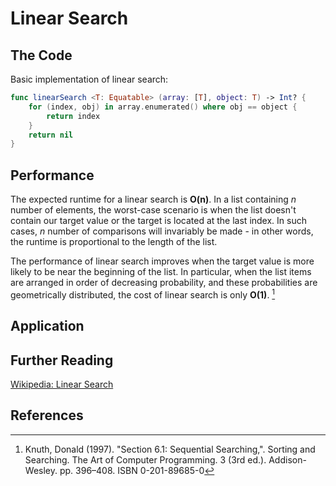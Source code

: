 # Linear Search

## The Code

Basic implementation of linear search:
```Swift
func linearSearch <T: Equatable> (array: [T], object: T) -> Int? {
    for (index, obj) in array.enumerated() where obj == object {
        return index
    }
    return nil
}
```

## Performance
The expected runtime for a linear search is **O(n)**. In a list containing *n* number of elements, the worst-case scenario is when the list doesn't contain our target value or the target is located at the last index. In such cases, *n* number of comparisons will invariably be made - in other words, the runtime is proportional to the length of the list. 

The performance of linear search improves when the target value is more likely to be near the beginning of the list. In particular, when the list items are arranged in order of decreasing probability, and these probabilities are geometrically distributed, the cost of linear search is only **O(1)**. [^1]


## Application


## Further Reading
[Wikipedia: Linear Search](https://en.wikipedia.org/wiki/Linear_search)


## References
[^1]: Knuth, Donald (1997). "Section 6.1: Sequential Searching,". Sorting and Searching. The Art of Computer Programming. 3 (3rd ed.). Addison-Wesley. pp. 396–408. ISBN 0-201-89685-0

